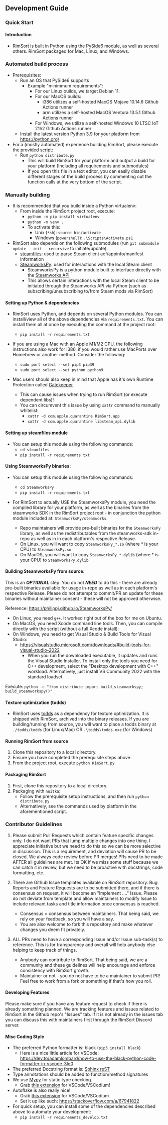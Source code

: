 ## Development Guide

### Quick Start

#### Introduction

* RimSort is built in Python using the [PySide6](https://pypi.org/project/PySide6/) module, as well as several others. RimSort packaged for Mac, Linux, and Windows.

### Automated build process

* Prerequisites:
    * Run an OS that PySide6 supports
        * Example "minimmum requirements":
            * For our Linux builds, we target Debian 11.
            * For our MacOS builds:
                * i386 utilizes a self-hosted MacOS Mojave 10.14.6 Github Actions runner
                * arm utilizes a self-hosted MacOS Ventura 13.5.1 Github Actions runner
            * For Windows, we utilize a self-hosted Windows 10 LTSC IoT 21h2 Github Actions runner
    * Install the latest version Python 3.9 for your platform from https://python.org/
* For a (mostly automated) experience building RimSort, please execute the provided script:
    * Run `python distribute.py`
        * This will build RimSort for your platform and output a build for your platform (Including all requirements and submodules)
        * If you open this file in a text editor, you can easily disable different stages of the build process by commenting out the function calls at the very bottom of the script.
### Manually building

* It is recommended that you build inside a Python virtualenv:
    * From inside the RimSort project root, execute:
        * `python -m pip install virtualenv`
        * `python -m venv .`
        * To activate this:
            * Unix (`*sh`): `source bin/activate`
            * Windows (`powershell`): `.\Scripts\Activate.ps1`
* RimSort also depends on the following submodules (run `git submodule update --init --recursive` to initiate/update):
    * [steamfiles](https://github.com/twstagg/steamfiles): used to parse Steam client acf/appinfo/manifest information
    * [SteamworksPy](https://github.com/philippj/SteamworksPy): used for interactions with the local Steam client
        * SteamworksPy is a python module built to interface directly with the [Steamworks API](https://partner.steamgames.com/doc/api)
        * This allows certain interactions with the local Steam client to be initiated through the Steamworks API via Python (such as subscribing/unsubscribing to/from Steam mods via RimSort)

#### Setting up Python & dependencies

* RimSort uses Python, and depends on several Python modules. You can install/view all of the above dependencies via `requirements.txt`. You can install them all at once by executing the command at the project root: 
    * `pip install -r requirements.txt`

* If you are using a Mac with an Apple M1/M2 CPU, the following instructions also work for i386, if you would rather use MacPorts over Homebrew or another method. Consider the following:
    * `sudo port select --set pip3 pip39`
    * `sudo port select --set python python9`

* Mac users should also keep in mind that Apple has it's own Runtime Protection called [Gatekeeper](https://support.apple.com/guide/security/gatekeeper-and-runtime-protection-sec5599b66df/web)
    * This can cause issues when trying to run RimSort (or execute dependent libs)!
    * You can circumvent this issue by using `xattr` command to manually whitelist:
        * `xattr -d com.apple.quarantine RimSort.app`
        * `xattr -d com.apple.quarantine libsteam_api.dylib`

#### Setting up steamfiles module

* You can setup this module using the following commands:
    * `cd steamfiles`
    * `pip install -r requirements.txt`

#### Using SteamworksPy binaries:

* You can setup this module using the following commands:
    * `cd SteamworksPy`
    * `pip install -r requirements.txt`

* For RimSort to actually USE the SteamworksPy module, you need the compiled library for your platform, as well as the binaries from the steamworks SDK in the RimSort project root - in conjunction the python module included at: `SteamworksPy/steamworks`.
    * Repo maintainers will provide pre-built binaries for the `SteamworksPy` library, as well as the redistributables from the steamworks-sdk in-repo as well as in in each platform's respective Release.
    * On Linux, you will want to copy `SteamworksPy_*.so` (where * is your CPU) to `SteamworksPy.so`
    * On MacOS, you will want to copy `SteamworksPy_*.dylib` (where * is your CPU) to `SteamworksPy.dylib`

#### Building SteamworksPy from source:

This is an _**OPTIONAL**_ step. You do not _**NEED**_ to do this - there are already pre-built binaries available for usage in-repo as well as in each platform's respective Release. Please do not attempt to commit/PR an update for these binaries without maintainer consent - these will not be approved otherwise.

Reference: https://philippj.github.io/SteamworksPy/

* On Linux, you need `g++`. It worked right out of the box for me on Ubuntu.
* On MacOS, you need Xcode command line tools. Then, you can compile directly with the script (without a full Xcode install):
* On Windows, you need to get Visual Studio & Build Tools for Visual Studio:
    * https://visualstudio.microsoft.com/downloads/#build-tools-for-visual-studio-2022
        * When you run the downloaded executable, it updates and runs the Visual Studio Installer. To install only the tools you need for C++ development, select the "Desktop development with C++" workload. Alternatively, just install VS Community 2022 with the standard loadset.

Execute: `python -c "from distribute import build_steamworkspy; build_steamworkspy()"`
#### Texture optimization (todds)
* RimSort uses [todds](https://github.com/joseasoler/todds) as a dependency for texture optimization. It is shipped with RimSort, archived into the binary releases. If you are building/running from source, you will want to place a todds binary at `./todds/todds` (for Linux/Mac) OR `.\todds\todds.exe` (for Windows)

#### Running RimSort from source
1. Clone this repository to a local directory.
2. Ensure you have completed the prerequisite steps above.
3. From the project root, execute `python RimSort.py`

#### Packaging RimSort
1. First, clone this repository to a local directory.
2. Packaging with `nuitka`:
    - Follow the prerequisite setup instructions, and then run `python distribute.py`
    - Alternatively, see the commands used by platform in the aforementioned script. 

### Contributor Guidelines

1) Please submit Pull Requests which contain feature specific changes only. I do not want PRs that lump multiple changes into one thing. I appreciate initiative but we need to do this so we can be more selective in discussion. This is a requirement, and deviation will cause PR to be closed. We always code review before PR merges! PRs need to be made AFTER all guidelines are met. Its OK if we miss some stuff because we can catch it in review, but we need to be proactive with docstrings, code formatting, etc.

2) There are Github Issue templates available on RimSort repository. Bug Reports and Feature Requests are to be submitted there, and if there is consensus on request, it will become an "Implement ...." Issue. Please do not deviate from template and allow maintainers to modify Issue to include relevant tasks and title information once consensus is reached.
    - Consensus = consensus between maintainers. That being said, we rely on your feedback, so you will have a say.
    - You are also welcome to fork this repository and make whatever changes you deem fit privately.

3) ALL PRs need to have a corresponding Issue and/or Issue sub-task(s) to reference. This is for transparency and overall will help anybody else helping to keep track of things. 
    - Anybody can contribute to RimSort. That being said, we are a community and these guidelines will help encourage and enforce consistency with RimSort growth.
    - Maintainer or not - you do not have to be a maintainer to submit PR! Feel free to work from a fork or something if that's how you roll.

#### Developing Features
Please make sure if you have any feature request to check if there is already something planned. We are tracking features and issues related to RimSort in the Github repo's "Issues" tab. If it is not already in the issues tab you can discuss this with maintainers first through the RimSort Discord server.

#### Misc Coding Style
* The preferred Python formatter is: black (`pip3 install black`)
    * Here is a nice little article for VSCode: https://dev.to/adamlombard/how-to-use-the-black-python-code-formatter-in-vscode-3lo0
* The preferred Docstring format is: [Sphinx reST](https://sphinx-rtd-tutorial.readthedocs.io/en/latest/docstrings.html)
* Type annotations should be added to function/method signatures
* We use [Mypy](https://mypy.readthedocs.io/en/stable/) for static type checking.
    * Grab [this extension](https://marketplace.visualstudio.com/items?itemName=matangover.mypy) for VSCode/VSCodium!
* Autoflake is also really nice!
    * Grab [this extension](https://open-vsx.org/extension/mikoz/autoflake-extension) for VSCode/VSCodium
    * Set it up like such: https://stackoverflow.com/a/67941822
* For quick setup, you can install some of the dependencies described above to automate your development:
    * `pip install -r requirements_develop.txt`
